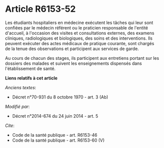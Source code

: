 # Article R6153-52

Les étudiants hospitaliers en médecine exécutent les tâches qui leur sont confiées par le médecin référent ou le praticien
responsable de l'entité d'accueil, à l'occasion des visites et consultations externes, des examens cliniques, radiologiques
et biologiques, des soins et des interventions. Ils peuvent exécuter des actes médicaux de pratique courante, sont chargés de
la tenue des observations et participent aux services de garde. 

Au cours de chacun des stages, ils participent aux entretiens portant sur les dossiers des malades et suivent les
enseignements dispensés dans l'établissement de santé.

**Liens relatifs à cet article**

_Anciens textes_:

  - Décret n°70-931 du 8 octobre 1970 - art. 3 (Ab)

_Modifié par_:

  - Décret n°2014-674 du 24 juin 2014 - art. 5

_Cite_:

  - Code de la santé publique - art. R6153-46
  - Code de la santé publique - art. R6153-60 (V)
